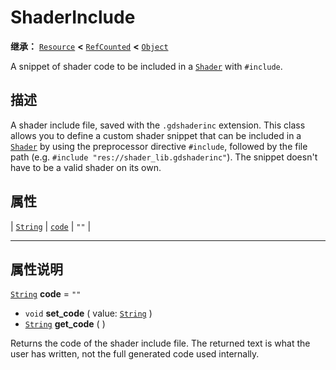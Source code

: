 <!-- ⚠ 请勿编辑本文件 ⚠ -->
<!-- 本文档使用脚本从 WeDot 引擎源码仓库生成。 -->
<!-- 生成脚本：https://github.com/WeDot-Engine/WeDot/tree/4.3/doc/tools/make_md.py； -->
<!-- 原文件：https://github.com/WeDot-Engine/WeDot/tree/4.3/doc/classes/ShaderInclude.xml。 -->

<div id="_class_shaderinclude"></div>

# ShaderInclude

**继承：** [`Resource`](class_resource.md) **<** [`RefCounted`](class_refcounted.md) **<** [`Object`](class_object.md)

A snippet of shader code to be included in a [`Shader`](class_shader.md) with `#include`.

## 描述

A shader include file, saved with the `.gdshaderinc` extension. This class allows you to define a custom shader snippet that can be included in a [`Shader`](class_shader.md) by using the preprocessor directive `#include`, followed by the file path (e.g. `#include "res://shader_lib.gdshaderinc"`). The snippet doesn't have to be a valid shader on its own.

## 属性

| [`String`](class_string.md) | [`code`](#class_shaderinclude_property_code) | ``""`` |

<!-- rst-class:: classref-section-separator -->

---

## 属性说明

<div id="_class_shaderinclude_property_code"></div>

[`String`](class_string.md) **code** = ``""`` <div id="class_shaderinclude_property_code"></div>

- `void` **set_code** ( value: [`String`](class_string.md) )
- [`String`](class_string.md) **get_code** ( )

Returns the code of the shader include file. The returned text is what the user has written, not the full generated code used internally.

[^virtual]: 本方法通常需要用户覆盖才能生效。
[^const]: 本方法无副作用，不会修改该实例的任何成员变量。
[^vararg]: 本方法除了能接受在此处描述的参数外，还能够继续接受任意数量的参数。
[^constructor]: 本方法用于构造某个类型。
[^static]: 调用本方法无需实例，可直接使用类名进行调用。
[^operator]: 本方法描述的是使用本类型作为左操作数的有效运算符。
[^bitfield]: 这个值是由下列位标志构成位掩码的整数。
[^void]: 无返回值。
